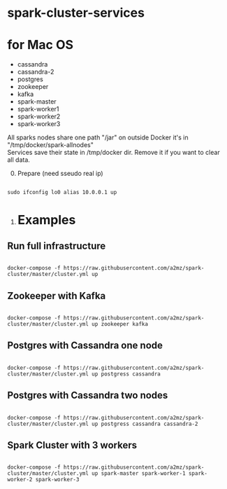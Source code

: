 # spark-cluster-services
# for Mac OS

- cassandra
- cassandra-2
- postgres
- zookeeper
- kafka
- spark-master
- spark-worker1
- spark-worker2
- spark-worker3



All sparks nodes share one path "/jar" on outside Docker it's in "/tmp/docker/spark-allnodes"   
Services save their state in /tmp/docker dir. Remove it if you want to clear all data.


0. Prepare (need sseudo real ip)
```

sudo ifconfig lo0 alias 10.0.0.1 up

```


1. # Examples # 

## Run full infrastructure ##

```

docker-compose -f https://raw.githubusercontent.com/a2mz/spark-cluster/master/cluster.yml up 

```

## Zookeeper with Kafka ##

```

docker-compose -f https://raw.githubusercontent.com/a2mz/spark-cluster/master/cluster.yml up zookeeper kafka

```


## Postgres with Cassandra one node ##

```

docker-compose -f https://raw.githubusercontent.com/a2mz/spark-cluster/master/cluster.yml up postgress cassandra

```


## Postgres with Cassandra two nodes ##

```

docker-compose -f https://raw.githubusercontent.com/a2mz/spark-cluster/master/cluster.yml up postgress cassandra cassandra-2

```


## Spark Cluster with 3 workers ##

```

docker-compose -f https://raw.githubusercontent.com/a2mz/spark-cluster/master/cluster.yml up spark-master spark-worker-1 spark-worker-2 spark-worker-3

```